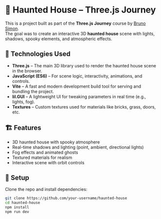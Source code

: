 # 👻 Haunted House – Three.js Journey

This is a project built as part of the **Three.js Journey** course by [Bruno Simon](https://threejs-journey.com/).  
The goal was to create an interactive 3D **haunted house** scene with lights, shadows, spooky elements, and atmospheric effects.

## 🚀 Technologies Used

- **Three.js** – The main 3D library used to render the haunted house scene in the browser.
- **JavaScript (ES6)** – For scene logic, interactivity, animations, and controls.
- **Vite** – A fast and modern development build tool for serving and bundling the project.
- **lil.GUI** – A lightweight UI for tweaking parameters in real time (e.g., lights, fog).
- **Textures** – Custom textures used for materials like bricks, grass, doors, etc.

## 🏗️ Features

- 3D haunted house with spooky atmosphere
- Real-time shadows and lighting (point, ambient, directional lights)
- Fog effects and animated ghosts
- Textured materials for realism
- Interactive scene with orbit controls

## 📁 Setup

Clone the repo and install dependencies:

```bash
git clone https://github.com/your-username/haunted-house
cd haunted-house
npm install
npm run dev
